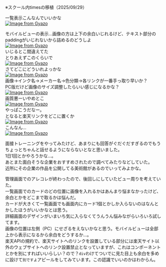 ※スクール内timesの移植（2025/09/29）

一覧表示こんなんでいいかな  
[![Image from Gyazo](https://i.gyazo.com/02bec9e0e96b1291469c4946d897063e.png)](https://gyazo.com/02bec9e0e96b1291469c4946d897063e)  

モバイルビューの表示…画像の方は上下の余白いじれるけど、テキスト部分のpaddingがいじれないから詰めるのどうしよ  
[![Image from Gyazo](https://i.gyazo.com/61de2c64b6aa0f70bccd68f0cb7c9ec5.png)](https://gyazo.com/61de2c64b6aa0f70bccd68f0cb7c9ec5)  
いじるとこ間違えてた  
とりあえずこのくらいで  
[![Image from Gyazo](https://i.gyazo.com/1de0d81852ea39fd8611f4823722daf6.png)](https://gyazo.com/1de0d81852ea39fd8611f4823722daf6)  
さてどこにどういれよっかな  
[![Image from Gyazo](https://i.gyazo.com/ddf03269865924756f01cfff04ec85a7.png)](https://gyazo.com/ddf03269865924756f01cfff04ec85a7)  
画像→インク名→メーカー名→色分類→各リンクが一番手っ取り早いか？  
PC版だけど画像のサイズ調整したらいい感じになるかな？  
[![Image from Gyazo](https://i.gyazo.com/0ed6dcb14df857b0c6c5a788521fff77.png)](https://gyazo.com/0ed6dcb14df857b0c6c5a788521fff77)  
画質悪ーいやめとこ  
[![Image from Gyazo](https://i.gyazo.com/49b2c5b5d34a6e37202e8b877258c13f.png)](https://gyazo.com/49b2c5b5d34a6e37202e8b877258c13f)  
やっぱこうだなー。  
となると楽天リンクをどこに置くか  
[![Image from Gyazo](https://i.gyazo.com/c5b95550611fbbbd451727093efcb08d.png)](https://gyazo.com/c5b95550611fbbbd451727093efcb08d)  
こんなん…  
[![Image from Gyazo](https://i.gyazo.com/a67fa53ed5c6ed1142e64d3962b7dad0.png)](https://gyazo.com/a67fa53ed5c6ed1142e64d3962b7dad0)  

面接トレーニングをやってみたけど、あまりにも回答がぐだぐだすぎるのでもうちょっとちゃんと話せるようにならないとなと思いました。  
1日1回とかやろうかな…。  
あとまた面白そうな企業をおすすめされたので調べてみたりなどしていた。  
近所にその企業の作品を公開してる美術館があるのでいってみよかな。  

管理画面でのアレコレが終わったので、後回しにしていたビュー周りを考えていた。  
一覧画面でのカードのどの位置に画像を入れるかはあんまり悩まなかったけど、余白とかをどこまで取るかは悩んだ。  
カードが大きくて一覧画面でも画面内にカード1個とかしか入らないのはなんとかしたほうがいいかなとは思う。  
詳細画面のデザインがいまいち気に入らなくてうんうん悩みながらいろいろ試してます。  
画像の位置は左側（PC）にせざるをえないかなと思う。モバイルビューは全部上から表示になるから余白をどうするか…。  
楽天APIの規約で、楽天サイトへのリンクを設置している部分には楽天サイト以外のウェブサイトへのリンク設置禁止となっていますが、これはコンポーネントとかを別にすればいいらしい？ので？`div`わけてついでに見た目上も余白を多めに設けて`別ですよ`アピールをしてみています。この認識でいいのかはわからん。  

